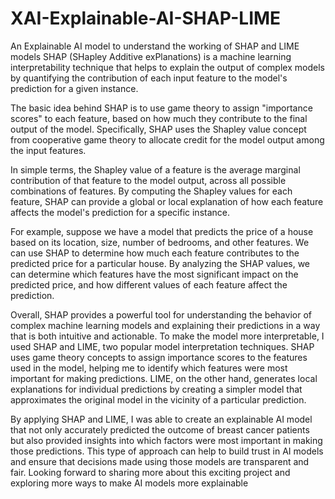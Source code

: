 # XAI-Explainable-AI-SHAP-LIME
An Explainable AI model to understand the working of SHAP and LIME models
SHAP (SHapley Additive exPlanations) is a machine learning interpretability technique that helps to explain the output of complex models by quantifying the contribution of each input feature to the model's prediction for a given instance.

The basic idea behind SHAP is to use game theory to assign "importance scores" to each feature, based on how much they contribute to the final output of the model. Specifically, SHAP uses the Shapley value concept from cooperative game theory to allocate credit for the model output among the input features.

In simple terms, the Shapley value of a feature is the average marginal contribution of that feature to the model output, across all possible combinations of features. By computing the Shapley values for each feature, SHAP can provide a global or local explanation of how each feature affects the model's prediction for a specific instance.

For example, suppose we have a model that predicts the price of a house based on its location, size, number of bedrooms, and other features. We can use SHAP to determine how much each feature contributes to the predicted price for a particular house. By analyzing the SHAP values, we can determine which features have the most significant impact on the predicted price, and how different values of each feature affect the prediction.

Overall, SHAP provides a powerful tool for understanding the behavior of complex machine learning models and explaining their predictions in a way that is both intuitive and actionable.
To make the model more interpretable, I used SHAP and LIME, two popular model interpretation techniques. SHAP uses game theory concepts to assign importance scores to the features used in the model, helping me to identify which features were most important for making predictions. LIME, on the other hand, generates local explanations for individual predictions by creating a simpler model that approximates the original model in the vicinity of a particular prediction.

By applying SHAP and LIME, I was able to create an explainable AI model that not only accurately predicted the outcome of breast cancer patients but also provided insights into which factors were most important in making those predictions. This type of approach can help to build trust in AI models and ensure that decisions made using those models are transparent and fair. Looking forward to sharing more about this exciting project and exploring more ways to make AI models more explainable
